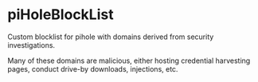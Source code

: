 # piHoleBlockList
Custom blocklist for pihole with domains derived from security investigations.

Many of these domains are malicious, either hosting credential harvesting pages, conduct drive-by downloads, injections, etc. 
